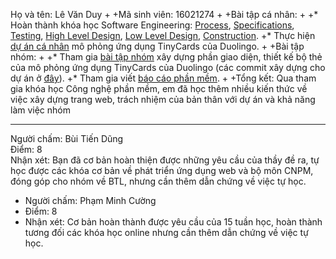 ﻿Họ và tên: Lê Văn Duy
 +
 +Mã sinh viên: 16021274
 +
 +Bài tập cá nhân:
 +
 +* Hoàn thành khóa học Software Engineering: 
[Process](https://github.com/truonganhhoang/INT2208-2-2018/blob/master/LeVanDuy/BT%20tu%E1%BA%A7n%209-12/screencapture-courses-edx-org-courses-course-v1-UBCx-SoftEng1x-1T2018-courseware-9d0ea98055a5494b9c8c8cde4e6143dc-ae7734a724af49169acd0bf22cb42354-1-2018-04-23-22_20_17.png), 
[Specifications](https://github.com/truonganhhoang/INT2208-2-2018/blob/master/LeVanDuy/BT%20tu%E1%BA%A7n%209-12/screencapture-courses-edx-org-courses-course-v1-UBCx-SoftEng1x-1T2018-courseware-b7375232b119453ba87336338b8eb8a0-1af9ea3b4f04404ca7a9e56f6bcc02c2-1-2018-04-23-22_21_07.png), 
[Testing](https://github.com/truonganhhoang/INT2208-2-2018/blob/master/LeVanDuy/BT%20tu%E1%BA%A7n%209-12/screencapture-courses-edx-org-courses-course-v1-UBCx-SoftEng1x-1T2018-courseware-5692eb185917488e9f97c9f346fe932d-cf834488a6d54da4a157a073d945f2ba-1-2018-04-23-22_23_14.png), 
[High Level Design](https://github.com/truonganhhoang/INT2208-2-2018/blob/master/LeVanDuy/BT%20tu%E1%BA%A7n%209-12/screencapture-courses-edx-org-courses-course-v1-UBCx-SoftEng1x-1T2018-courseware-2042a4ecd013433ab5a1c552560617f4-c002db65a816469f92fb2cb48db1eb1b-1-2018-04-23-22_23_30.png), 
[Low Level Design](https://github.com/truonganhhoang/INT2208-2-2018/blob/master/LeVanDuy/BT%20tu%E1%BA%A7n%209-12/screencapture-courses-edx-org-courses-course-v1-UBCx-SoftEng1x-1T2018-courseware-7d0289438e6a4d6491f2b0adbc48763a-7dafa8b79a684689889061f8c747feb6-1-2018-04-23-22_23_42.png), 
[Construction](https://github.com/truonganhhoang/INT2208-2-2018/blob/master/LeVanDuy/BT%20tu%E1%BA%A7n%209-12/screencapture-courses-edx-org-courses-course-v1-UBCx-SoftEng1x-1T2018-courseware-a58ebf5981e4464c93bccdbc69269898-9ebea39b212e4a90aada104851e55dda-1-2018-04-23-22_22_58.png).
 +* Thực hiện [dự án cá nhân](https://github.com/truonganhhoang/INT2208-2-2018/tree/master/LeVanDuy/bai%20tap%20tuan%206) mô phỏng ứng dụng TinyCards của Duolingo.
 +
 +Bài tập nhóm:
 +
 +* Tham gia [bài tập nhóm](https://github.com/ACD-Team/INT2208-2-2018/tree/master/nhom-ACD) xây dựng phần giao diện, thiết kế bộ thẻ của mô phỏng ứng dụng TinyCards của Duolingo (các commit xây dựng cho dự án ở [đây](https://github.com/truonganhhoang/INT2208-2-2018/commit/485adb6a8ab533619cda240b89b2c25ccf2b295b)).
 +* Tham gia viết [báo cáo phần mềm]( https://bit.ly/2GKLuqb).
 +
 +Tổng kết: Qua tham gia khóa học Công nghệ phần mềm, em đã học thêm nhiều kiến thức về việc xây dựng trang web, trách nhiệm của bản thân với dự án và khả năng làm việc nhóm

------
Người chấm: Bùi Tiến Dũng<br />
Điểm: 8<br />
Nhận xét: Bạn đã cơ bản hoàn thiện được những yêu cầu của thầy đề ra, tự học được các khóa cơ bản về phát triển ứng dụng web và bộ môn CNPM, đóng góp cho nhóm về BTL, nhưng cần thêm dẫn chứng về việc tự học.<br />
- Người chấm: Phạm Minh Cường
- Điểm: 8
- Nhận xét: Cơ bản hoàn thành được yêu cầu của 15 tuần học, hoàn thành tương đối các khóa học online nhưng cần thêm dẫn chứng về việc tự học.
